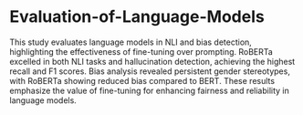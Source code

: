 # Evaluation-of-Language-Models
This study evaluates language models in NLI and bias detection, highlighting the effectiveness of fine-tuning over prompting. RoBERTa excelled in both NLI tasks and hallucination detection, achieving the highest recall and F1 scores. Bias analysis revealed persistent gender stereotypes, with RoBERTa showing reduced bias compared to BERT. These results emphasize the value of fine-tuning for enhancing fairness and reliability in language models.

